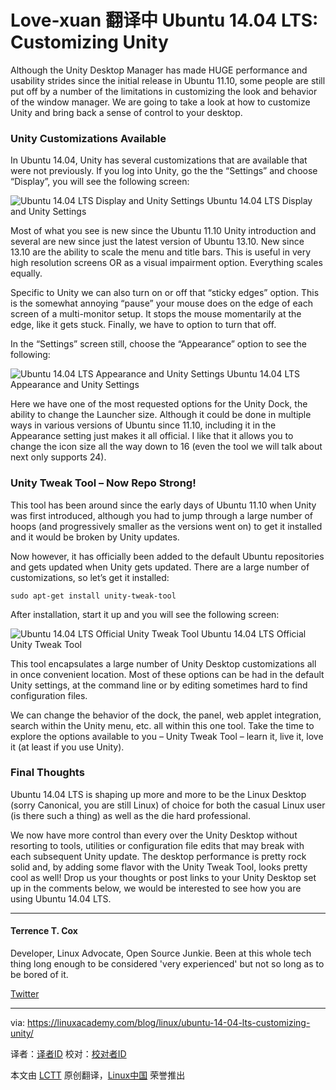   Love-xuan 翻译中
  Ubuntu 14.04 LTS: Customizing Unity
================================================================================
Although the Unity Desktop Manager has made HUGE performance and usability strides since the initial release in Ubuntu 11.10, some people are still put off by a number of the limitations in customizing the look and behavior of the window manager. We are going to take a look at how to customize Unity and bring back a sense of control to your desktop.

### Unity Customizations Available ###

In Ubuntu 14.04, Unity has several customizations that are available that were not previously. If you log into Unity, go the the “Settings” and choose “Display”, you will see the following screen:

![Ubuntu 14.04 LTS Display and Unity Settings](https://linuxacademy.com/blog/wp-content/uploads/2014/06/unitysettings.png)
Ubuntu 14.04 LTS Display and Unity Settings

Most of what you see is new since the Ubuntu 11.10 Unity introduction and several are new since just the latest version of Ubuntu 13.10. New since 13.10 are the ability to scale the menu and title bars. This is useful in very high resolution screens OR as a visual impairment option. Everything scales equally.

Specific to Unity we can also turn on or off that “sticky edges” option. This is the somewhat annoying “pause” your mouse does on the edge of each screen of a multi-monitor setup. It stops the mouse momentarily at the edge, like it gets stuck. Finally, we have to option to turn that off.

In the “Settings” screen still, choose the “Appearance” option to see the following:

![Ubuntu 14.04 LTS Appearance and Unity Settings](https://linuxacademy.com/blog/wp-content/uploads/2014/06/unityappearance.png)
Ubuntu 14.04 LTS Appearance and Unity Settings

Here we have one of the most requested options for the Unity Dock, the ability to change the Launcher size. Although it could be done in multiple ways in various versions of Ubuntu since 11.10, including it in the Appearance setting just makes it all official. I like that it allows you to change the icon size all the way down to 16 (even the tool we will talk about next only supports 24).

### Unity Tweak Tool – Now Repo Strong! ###

This tool has been around since the early days of Ubuntu 11.10 when Unity was first introduced, although you had to jump through a large number of hoops (and progressively smaller as the versions went on) to get it installed and it would be broken by Unity updates.

Now however, it has officially been added to the default Ubuntu repositories and gets updated when Unity gets updated. There are a large number of customizations, so let’s get it installed:

    sudo apt-get install unity-tweak-tool

After installation, start it up and you will see the following screen:

![Ubuntu 14.04 LTS Official Unity Tweak Tool](https://linuxacademy.com/blog/wp-content/uploads/2014/06/unitytweaktool.png)
Ubuntu 14.04 LTS Official Unity Tweak Tool

This tool encapsulates a large number of Unity Desktop customizations all in once convenient location. Most of these options can be had in the default Unity settings, at the command line or by editing sometimes hard to find configuration files.

We can change the behavior of the dock, the panel, web applet integration, search within the Unity menu, etc. all within this one tool. Take the time to explore the options available to you – Unity Tweak Tool – learn it, live it, love it (at least if you use Unity).

### Final Thoughts ###

Ubuntu 14.04 LTS is shaping up more and more to be the Linux Desktop (sorry Canonical, you are still Linux) of choice for both the casual Linux user (is there such a thing) as well as the die hard professional.

We now have more control than every over the Unity Desktop without resorting to tools, utilities or configuration file edits that may break with each subsequent Unity update. The desktop performance is pretty rock solid and, by adding some flavor with the Unity Tweak Tool, looks pretty cool as well! Drop us your thoughts or post links to your Unity Desktop set up in the comments below, we would be interested to see how you are using Ubuntu 14.04 LTS.

----------

#### Terrence T. Cox ####

Developer, Linux Advocate, Open Source Junkie. Been at this whole tech thing long enough to be considered 'very experienced' but not so long as to be bored of it. 

[Twitter][1]

--------------------------------------------------------------------------------

via: https://linuxacademy.com/blog/linux/ubuntu-14-04-lts-customizing-unity/

译者：[译者ID](https://github.com/译者ID) 校对：[校对者ID](https://github.com/校对者ID)

本文由 [LCTT](https://github.com/LCTT/TranslateProject) 原创翻译，[Linux中国](http://linux.cn/) 荣誉推出

[1]:https://twitter.com/mourngrymtc/
